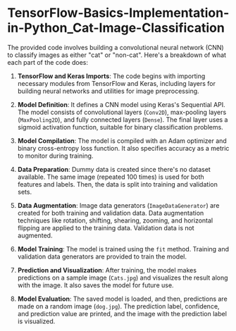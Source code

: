 # TensorFlow-Basics-Implementation-in-Python_Cat-Image-Classification

The provided code involves building a convolutional neural network (CNN) to classify images as either "cat" or "non-cat". Here's a breakdown of what each part of the code does:

1. **TensorFlow and Keras Imports**: The code begins with importing necessary modules from TensorFlow and Keras, including layers for building neural networks and utilities for image preprocessing.

2. **Model Definition**: It defines a CNN model using Keras's Sequential API. The model consists of convolutional layers (`Conv2D`), max-pooling layers (`MaxPooling2D`), and fully connected layers (`Dense`). The final layer uses a sigmoid activation function, suitable for binary classification problems.

3. **Model Compilation**: The model is compiled with an Adam optimizer and binary cross-entropy loss function. It also specifies accuracy as a metric to monitor during training.

4. **Data Preparation**: Dummy data is created since there's no dataset available. The same image (repeated 100 times) is used for both features and labels. Then, the data is split into training and validation sets.

5. **Data Augmentation**: Image data generators (`ImageDataGenerator`) are created for both training and validation data. Data augmentation techniques like rotation, shifting, shearing, zooming, and horizontal flipping are applied to the training data. Validation data is not augmented.

6. **Model Training**: The model is trained using the `fit` method. Training and validation data generators are provided to train the model.

7. **Prediction and Visualization**: After training, the model makes predictions on a sample image (`Cats.jpg`) and visualizes the result along with the image. It also saves the model for future use.

8. **Model Evaluation**: The saved model is loaded, and then, predictions are made on a random image (`dog.jpg`). The prediction label, confidence, and prediction value are printed, and the image with the prediction label is visualized.
